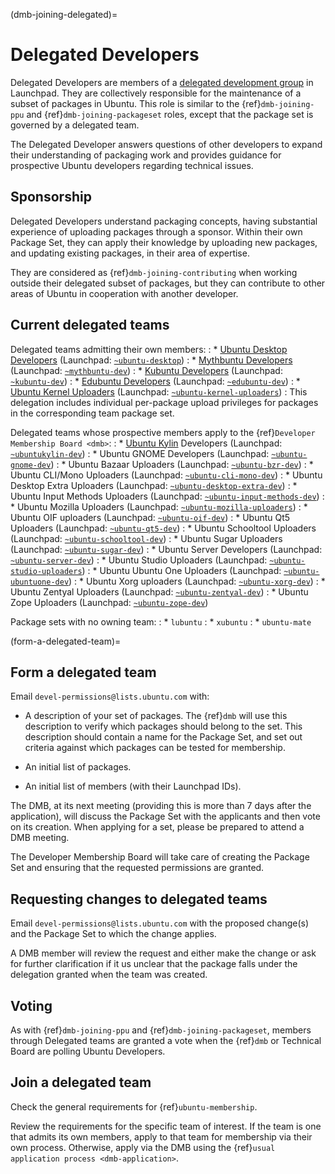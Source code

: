 (dmb-joining-delegated)=
# Delegated Developers

Delegated Developers are members of a [delegated development group](https://wiki.ubuntu.com/UbuntuDevelopers/TeamDelegation) in Launchpad.
They are collectively responsible for the maintenance of a subset of packages in Ubuntu.
This role is similar to the {ref}`dmb-joining-ppu` and {ref}`dmb-joining-packageset` roles, except that the package set is governed by a delegated team.

The Delegated Developer answers questions of other developers to expand their understanding of packaging work and provides guidance for prospective Ubuntu developers regarding technical issues.


## Sponsorship

Delegated Developers understand packaging concepts, having substantial experience of uploading packages through a sponsor.
Within their own Package Set, they can apply their knowledge by uploading new packages, and updating existing packages, in their area of expertise.

They are considered as {ref}`dmb-joining-contributing` when working outside their delegated subset of packages, but they can contribute to other areas of Ubuntu in cooperation with another developer.


## Current delegated teams

Delegated teams admitting their own members:
: * [Ubuntu Desktop Developers](https://wiki.ubuntu.com/DesktopTeam/Developers) (Launchpad: [`~ubuntu-desktop`](https://launchpad.net/~ubuntu-desktop))
: * [Mythbuntu Developers](http://www.mythbuntu.org/development/policy) (Launchpad: [`~mythbuntu-dev`](https://launchpad.net/~mythbuntu-dev))
: * [Kubuntu Developers](https://wiki.ubuntu.com/Kubuntu/KubuntuDevelopers) (Launchpad: [`~kubuntu-dev`](https://launchpad.net/~kubuntu-dev))
: * [Edubuntu Developers](https://wiki.ubuntu.com/Edubuntu/Documentation/Developers) (Launchpad: [`~edubuntu-dev`](https://launchpad.net/~edubuntu-dev))
: * [Ubuntu Kernel Uploaders](https://wiki.ubuntu.com/Kernel/Dev/UploadRights) (Launchpad: [`~ubuntu-kernel-uploaders`](https://launchpad.net/~ubuntu-kernel-uploaders))
: This delegation includes individual per-package upload privileges for packages in the corresponding team package set.


Delegated teams whose prospective members apply to the {ref}`Developer Membership Board <dmb>`:
: * [Ubuntu Kylin](https://wiki.ubuntu.com/UbuntuKylin) Developers (Launchpad: [`~ubuntukylin-dev`](https://launchpad.net/~ubuntukylin-dev))
: * Ubuntu GNOME Developers (Launchpad: [`~ubuntu-gnome-dev`](https://launchpad.net/~ubuntu-gnome-dev))
: * Ubuntu Bazaar Uploaders (Launchpad: [`~ubuntu-bzr-dev`](https://launchpad.net/~ubuntu-bzr-dev))
: * Ubuntu CLI/Mono Uploaders (Launchpad: [`~ubuntu-cli-mono-dev`](https://launchpad.net/~ubuntu-cli-mono-dev))
: * Ubuntu Desktop Extra Uploaders (Launchpad: [`~ubuntu-desktop-extra-dev`](https://launchpad.net/~ubuntu-desktop-extra-dev))
: * Ubuntu Input Methods Uploaders (Launchpad: [`~ubuntu-input-methods-dev`](https://launchpad.net/~ubuntu-input-methods-dev))
: * Ubuntu Mozilla Uploaders (Launchpad: [`~ubuntu-mozilla-uploaders`](https://launchpad.net/~ubuntu-mozilla-uploaders))
: * Ubuntu OIF uploaders (Launchpad: [`~ubuntu-oif-dev`](https://launchpad.net/~ubuntu-oif-dev))
: * Ubuntu Qt5 Uploaders (Launchpad: [`~ubuntu-qt5-dev`](https://launchpad.net/~ubuntu-qt5-dev))
: * Ubuntu Schooltool Uploaders (Launchpad: [`~ubuntu-schooltool-dev`](https://launchpad.net/~ubuntu-schooltool-dev))
: * Ubuntu Sugar Uploaders (Launchpad: [`~ubuntu-sugar-dev`](https://launchpad.net/~ubuntu-sugar-dev))
: * Ubuntu Server Developers (Launchpad: [`~ubuntu-server-dev`](https://launchpad.net/~ubuntu-server-dev))
: * Ubuntu Studio Uploaders (Launchpad: [`~ubuntu-studio-uploaders`](https://launchpad.net/~ubuntu-studio-uploaders))
: * Ubuntu Ubuntu One Uploaders (Launchpad: [`~ubuntu-ubuntuone-dev`](https://launchpad.net/~ubuntu-ubuntuone-dev))
: * Ubuntu Xorg uploaders (Launchpad: [`~ubuntu-xorg-dev`](https://launchpad.net/~ubuntu-xorg-dev))
: * Ubuntu Zentyal Uploaders (Launchpad: [`~ubuntu-zentyal-dev`](https://launchpad.net/~ubuntu-zentyal-dev))
: * Ubuntu Zope Uploaders (Launchpad: [`~ubuntu-zope-dev`](https://launchpad.net/~ubuntu-zope-dev))

Package sets with no owning team:
: * `lubuntu`
: * `xubuntu`
: * `ubuntu-mate`


(form-a-delegated-team)=
## Form a delegated team

Email `devel-permissions@lists.ubuntu.com` with:

* A description of your set of packages. The {ref}`dmb` will use this description to verify which packages should belong to the set.
  This description should contain a name for the Package Set, and set out criteria against which packages can be tested for membership.

* An initial list of packages.

* An initial list of members (with their Launchpad IDs).

The DMB, at its next meeting (providing this is more than 7 days after the application), will discuss the Package Set with the applicants and then vote on its creation.
When applying for a set, please be prepared to attend a DMB meeting.

The Developer Membership Board will take care of creating the Package Set and ensuring that the requested permissions are granted.


## Requesting changes to delegated teams

Email `devel-permissions@lists.ubuntu.com` with the proposed change(s) and the Package Set to which the change applies.
  
A DMB member will review the request and either make the change or ask for further clarification if it us unclear that the package falls under the delegation granted when the team was created.


## Voting

As with {ref}`dmb-joining-ppu` and {ref}`dmb-joining-packageset`, members through Delegated teams are granted a vote when the {ref}`dmb` or Technical Board are polling Ubuntu Developers.


## Join a delegated team

Check the general requirements for {ref}`ubuntu-membership`.

Review the requirements for the specific team of interest. If the team is one that admits its own members, apply to that team for membership via their own process.
Otherwise, apply via the DMB using the {ref}`usual application process <dmb-application>`.

